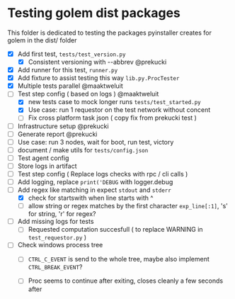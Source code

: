 # Testing golem dist packages

This folder is dedicated to testing the packages pyinstaller creates for golem in the dist/ folder

- [x] Add first test, `tests/test_version.py`
  - [x] Consistent versioning with --abbrev @prekucki
- [x] Add runner for this test, `runner.py`
- [x] Add fixture to assist testing this way `lib.py.ProcTester`
- [x] Multiple tests parallel @maaktweluit
- [ ] Test step config ( based on logs ) @maaktweluit
  - [x] new tests case to mock longer runs `tests/test_started.py`
  - [x] Use case: run 1 requestor on the test network without concent
  - [ ] Fix cross platform task json ( copy fix from prekucki test )
- [ ] Infrastructure setup @prekucki
- [ ] Generate report @prekucki
- [ ] Use case: run 3 nodes, wait for boot, run test, victory
- [ ] document / make utils for `tests/config.json`
- [ ] Test agent config
- [ ] Store logs in artifact
- [ ] Test step config ( Replace logs checks with rpc / cli calls )
- [ ] Add logging, replace `print('DEBUG` with logger.debug
- [ ] Add regex like matching in expect `stdout` and `stderr`
   - [x] check for startswith when line starts with ^
   - [ ] allow string or regex matches by the first character `exp_line[:1]`, 's' for string, 'r' for regex?
- [ ] Add missing logs for tests
  - [ ] Requested computation succesfull ( to replace WARNING in `test_requestor.py` )
- [ ] Check windows process tree
  - [ ] `CTRL_C_EVENT` is send to the whole tree, maybe also implement `CTRL_BREAK_EVENT`?
  - [ ] Proc seems to continue after exiting, closes cleanly a few seconds after

